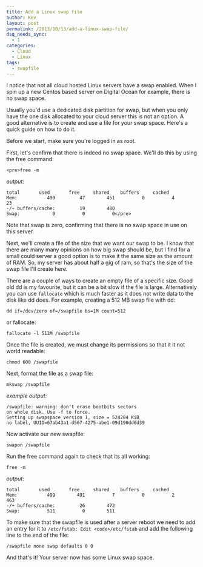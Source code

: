 ```yaml
---
title: Add a Linux swap file
author: Kev
layout: post
permalink: /2013/10/13/add-a-linux-swap-file/
dsq_needs_sync:
  - 1
categories:
  - Cloud
  - Linux
tags:
  - swapfile
---
```

I notice that not all cloud hosted Linux servers have a swap enabled. When I spin up a new Centos based server on Digital Ocean for example, there is no swap space.

Usually you'd use a dedicated disk partition for swap, but when you only have the one disk allocated to your cloud server this is not an option. A good alternative is to create and use a file for your swap space. Here's a quick guide on how to do it.

Before we start, make sure you're logged in as root.

First, let's confirm that there is indeed no swap space. We'll do this by using the free command:
```shell
<pre>free -m
```

<em>output:</em>
```shellsession
total       used       free     shared    buffers     cached
Mem:           499         47        451          0          4         23
-/+ buffers/cache:         19        480
Swap:            0          0          0</pre>
```

Note that swap is zero, confirming that there is no swap space in use on this server.

Next, we'll create a file of the size that we want our swap to be. I know that there are many many opinions on how big swap should be, but I find for a small could server a good option is to make it the same size as the amount of RAM. So, my server has about half a gig of ram, so that's the size of the swap file I'll create here.

There are a couple of ways to create an empty file of a specific size. Good old dd is my favourite, but it can be a bit slow if the file is large. Alternatively you can use `fallocate` which is much faster as it does not write data to the disk like dd does. For example, creating a 512 MB swap file with dd:
```shell
dd if=/dev/zero of=/swapfile bs=1M count=512
```

or fallocate:
```shell
fallocate -l 512M /swapfile
```
Once the file is created, we must change its permissions so that it it not world readable:

```shell
chmod 600 /swapfile
```

Next, format the file as a swap file:
```shell
mkswap /swapfile
```
<em>example output:</em>
```shellsession
/swapfile: warning: don't erase bootbits sectors
on whole disk. Use -f to force.
Setting up swapspace version 1, size = 524284 KiB
no label, UUID=67ab43a1-d567-4275-abe1-09d190dd0d39
```

Now activate our new swapfile:
```shell
swapon /swapfile
```

Run the free command again to check that its all working:
```shell
free -m
```
<em>output:</em>
```shellsession
total       used       free     shared    buffers     cached
Mem:           499        491          7          0          2        463
-/+ buffers/cache:         26        472
Swap:          511          0        511
```

To make sure that the swapfile is used after a server reboot we need to add an entry for it to `/etc/fstab: Edit <code>/etc/fstab` and add the following line to the end of the file:
```shellsession
/swapfile none swap defaults 0 0
```
And that's it! Your server now has some Linux swap space.
